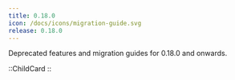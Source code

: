 ```yaml
---
title: 0.18.0
icon: /docs/icons/migration-guide.svg
release: 0.18.0
---
```


Deprecated features and migration guides for 0.18.0 and onwards.

::ChildCard
::